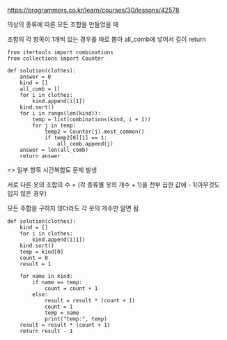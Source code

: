 https://programmers.co.kr/learn/courses/30/lessons/42578

의상의 종류에 따른 모든 조합을 만들었을 때

조합의 각 항목이 1개씩 있는 경우를 따로 뽑아 all_comb에 넣어서 길이 return

```
from itertools import combinations
from collections import Counter

def solution(clothes):
    answer = 0
    kind = []
    all_comb = []
    for i in clothes:
        kind.append(i[1])
    kind.sort()
    for i in range(len(kind)):
        temp = list(combinations(kind, i + 1))
        for j in temp:
            temp2 = Counter(j).most_common()
            if temp2[0][1] == 1:
                all_comb.append(j)
    answer = len(all_comb)
    return answer
```

=> 일부 항목 시간복합도 문제 발생

서로 다른 옷의 조합의 수 = (각 종류별 옷의 개수 + 1)을 전부 곱한 값에 - 1(아무것도 입지 않은 경우)

모든 주합을 구하지 않더라도 각 옷의 개수만 알면 됨
```
def solution(clothes):
    kind = []
    for i in clothes:
        kind.append(i[1])
    kind.sort()
    temp = kind[0]
    count = 0
    result = 1

    for name in kind:
        if name == temp:
            count = count + 1
        else:
            result = result * (count + 1)
            count = 1
            temp = name
            print("temp:", temp)
    result = result * (count + 1)
    return result - 1
```